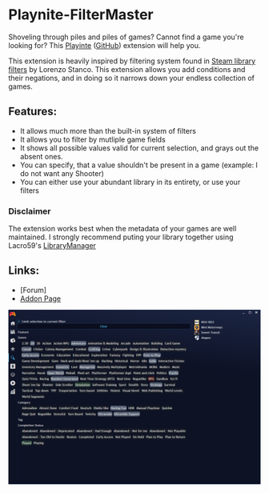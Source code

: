 # Playnite-FilterMaster
Shoveling through piles and piles of games? Cannot find a game you're looking for? This [Playinte](https://playnite.link/) ([GitHub](https://github.com/JosefNemec/Playnite/)) extension will help you.

This extension is heavily inspired by filtering system found in [Steam library filters](https://www.lorenzostanco.com/lab/steam/) by Lorenzo Stanco. This extension allows you add conditions and their negations, and in doing so it narrows down your endless collection of games.

## Features:
* It allows much more than the built-in system of filters
* It allows you to filter by mutliple game fields
* It shows all possible values valid for current selection, and grays out the absent ones.
* You can specify, that a value shouldn't be present in a game (example: I do not want any Shooter)
* You can either use your abundant library in its entirety, or use your filters

### Disclaimer
The extension works best when the metadata of your games are well maintained. I strongly recommend puting your library together using Lacro59's [LibraryManager](https://github.com/Lacro59/playnite-librarymanagement-plugin)

## Links:
* [Forum]
* [Addon Page](https://playnite.link/addons.html#gerren-filtermaster)

![filtermaster](https://raw.githubusercontent.com/Gerren/Playnite-FilterMaster/master/filtermaster.png)
